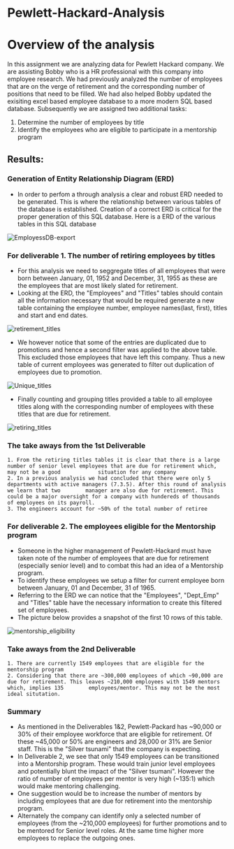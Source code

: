 # Pewlett-Hackard-Analysis

# Overview of the analysis

In this assignment we are analyzing data for Pewlett Hackard company. We are assisting Bobby who is a HR professional with this company into employee research.  We had previously analyzed the number of employees that are on the verge of retirement and the corresponding number of positions that need to be filled. We had also helped Bobby updated the exisiting excel based employee database to a more modern SQL based database. Subsequently we are assigned two additional tasks:
  1. Determine the number of employees by title
  2. Identify the employees who are eligible to participate in a mentorship program
 

## Results:
### Generation of Entity Relationship Diagram (ERD)
  * In order to perfom a through analysis a clear and robust ERD needed to be generated. This is where the relationship between various tables of the database is established. Creation of a correct ERD is critical for the proper generation of this SQL database. Here is a ERD of the various tables in this SQL database
 
![EmployessDB-export](https://user-images.githubusercontent.com/107159218/181394470-f9e60ec8-fbd9-4d2b-b122-946d424662bd.png)

### For deliverable 1. The number of retiring employees by titles     
  * For this analysis we need to seggregate titles of all employees that were born between January, 01, 1952 and December, 31, 1955 as these are the employees that are most likely slated for retirement.
  * Looking at the ERD, the "Employees" and "Titles" tables should contain all the information necessary that would be required generate a new table containing the employee number, employee names(last, first), titles and start and end dates.

![retirement_titles](https://user-images.githubusercontent.com/107159218/181395955-ced64733-10b9-48d4-9a61-7de00281dd43.PNG)

  * We however notice that some of the entries are duplicated due to promotions and hence a second filter was applied to the above table. This excluded those employees that have left this company. Thus a new table of current employees was generated to filter out duplication of employees due to promotion. 

![Unique_titles](https://user-images.githubusercontent.com/107159218/181396620-80ebe34e-3127-41ec-8a37-5c93775c9c00.PNG)

  * Finally counting and grouping titles provided a table to all employee titles along with the corresponding number of employees with these titles that are due for retirement.
 
 ![retiring_titles](https://user-images.githubusercontent.com/107159218/181396973-95e732fb-3b3c-4fbd-9f5d-aba39c64a661.PNG)

 ### The take aways from the 1st Deliverable
	1. From the retiring titles tables it is clear that there is a large number of senior level employees that are due for retirement which, may not be a good     		  situation for any company 
	2. In a previous analysis we had concluded that there were only 5 departments with active managers (7.3.5). After this round of analysis we learn that two 	      manager are also due for retirement. This could be a major oversight for a company with hundereds of thousands of employees on its payroll. 
	3. The engineers account for ~50% of the total number of retiree 
	

### For deliverable 2. The employees eligible for the Mentorship program  
  * Someone in the higher management of Pewlett-Hackard must have taken note of the number of employees that are due for retirement (especially senior level) and to combat this had an idea of a Mentorship program. 
  * To identify these employees we setup a filter for current employee born between January, 01 and December, 31 of 1965.
  * Referring to the ERD we can notice that the "Employees", "Dept_Emp" and "Titles" table have the necessary information to create this filtered set of employees.
  * The picture below provides a snapshot of the first 10 rows of this table.
  
![mentorship_eligibility](https://user-images.githubusercontent.com/107159218/181400288-4a22fb97-5143-42fd-a1ed-265bc8c4819e.PNG)


### Take aways from the 2nd Deliverable
	1. There are currently 1549 employees that are eligible for the mentorship program
	2. Considering that there are ~300,000 employees of which ~90,000 are due for retirement. This leaves ~210,000 employees with 1549 mentors which, implies 135 		 employees/mentor. This may not be the most ideal situtation.
 
### Summary  
* As mentioned in the Deliverables 1&2, Pewlett-Packard has ~90,000 or 30% of their employee workforce that are eligible for retirement. Of these ~45,000 or 50% are engineers and 28,000 or 31% are Senior staff. This is the "Silver tsunami" that the company is expecting. 
* In Deliverable 2, we see that only 1549 employees can be transitioned into a Mentorship program. These would train junior level employees and potentially blunt the impact of the "Silver tsumani". However the ratio of number of employees per mentor is very high (~135:1) which would make mentoring challenging. 
* One suggestion would be to increase the number of mentors by including employees that are due for retirement into the mentorship program.
* Alternately the company can identify only a selected number of employees (from the ~210,000 employees) for further promotions and to be mentored for Senior level roles. At the same time higher more employees to replace the outgoing ones.
	
